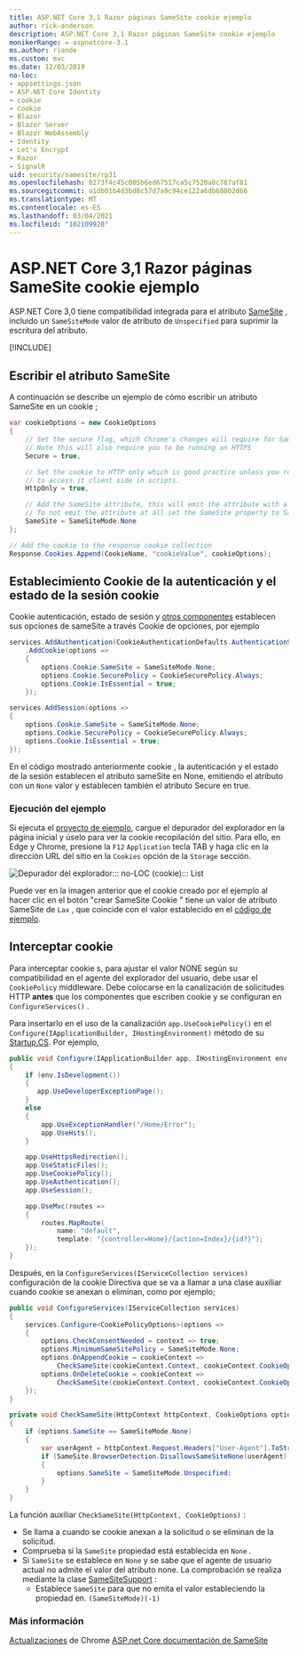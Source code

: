 ```yaml
---
title: ASP.NET Core 3,1 Razor páginas SameSite cookie ejemplo
author: rick-anderson
description: ASP.NET Core 3,1 Razor páginas SameSite cookie ejemplo
monikerRange: = aspnetcore-3.1
ms.author: riande
ms.custom: mvc
ms.date: 12/03/2019
no-loc:
- appsettings.json
- ASP.NET Core Identity
- cookie
- Cookie
- Blazor
- Blazor Server
- Blazor WebAssembly
- Identity
- Let's Encrypt
- Razor
- SignalR
uid: security/samesite/rp31
ms.openlocfilehash: 0273f4c45c005b6ed67517ca5c7520a8c787af81
ms.sourcegitcommit: a1db01b4d3bd8c57d7a9c94ce122a6db68002d66
ms.translationtype: MT
ms.contentlocale: es-ES
ms.lasthandoff: 03/04/2021
ms.locfileid: "102109928"
---
```

# <a name="aspnet-core-31-razor-pages-samesite-cookie-sample"></a>ASP.NET Core 3,1 Razor páginas SameSite cookie ejemplo

ASP.NET Core 3,0 tiene compatibilidad integrada para el atributo [SameSite](https://www.owasp.org/index.php/SameSite) , incluido un `SameSiteMode` valor de atributo de `Unspecified` para suprimir la escritura del atributo.

[!INCLUDE[](~/includes/SameSiteIdentity.md)]

## <a name="writing-the-samesite-attribute"></a><a name="sampleCode"></a>Escribir el atributo SameSite

A continuación se describe un ejemplo de cómo escribir un atributo SameSite en un cookie ;

```csharp
var cookieOptions = new CookieOptions
{
    // Set the secure flag, which Chrome's changes will require for SameSite none.
    // Note this will also require you to be running on HTTPS
    Secure = true,

    // Set the cookie to HTTP only which is good practice unless you really do need
    // to access it client side in scripts.
    HttpOnly = true,

    // Add the SameSite attribute, this will emit the attribute with a value of none.
    // To not emit the attribute at all set the SameSite property to SameSiteMode.Unspecified.
    SameSite = SameSiteMode.None
};

// Add the cookie to the response cookie collection
Response.Cookies.Append(CookieName, "cookieValue", cookieOptions);
```

## <a name="setting-cookie-authentication-and-session-state-cookies"></a>Establecimiento Cookie de la autenticación y el estado de la sesión cookie

Cookie autenticación, estado de sesión y [otros componentes](../samesite.md?view=aspnetcore-3.0) establecen sus opciones de sameSite a través Cookie de opciones, por ejemplo

```csharp
services.AddAuthentication(CookieAuthenticationDefaults.AuthenticationScheme)
    .AddCookie(options =>
    {
        options.Cookie.SameSite = SameSiteMode.None;
        options.Cookie.SecurePolicy = CookieSecurePolicy.Always;
        options.Cookie.IsEssential = true;
    });

services.AddSession(options =>
{
    options.Cookie.SameSite = SameSiteMode.None;
    options.Cookie.SecurePolicy = CookieSecurePolicy.Always;
    options.Cookie.IsEssential = true;
});
```

En el código mostrado anteriormente cookie , la autenticación y el estado de la sesión establecen el atributo sameSite en None, emitiendo el atributo con un `None` valor y establecen también el atributo Secure en true.

### <a name="run-the-sample"></a>Ejecución del ejemplo

Si ejecuta el [proyecto de ejemplo](https://github.com/blowdart/AspNetSameSiteSamples/tree/master/AspNetCore31RazorPages), cargue el depurador del explorador en la página inicial y úselo para ver la cookie recopilación del sitio. Para ello, en Edge y Chrome, presione la `F12` `Application` tecla TAB y haga clic en la dirección URL del sitio en la `Cookies` opción de la `Storage` sección.

![Depurador del explorador::: no-LOC (cookie)::: List](BrowserDebugger.png)

Puede ver en la imagen anterior que el cookie creado por el ejemplo al hacer clic en el botón "crear SameSite Cookie " tiene un valor de atributo SameSite de `Lax` , que coincide con el valor establecido en el [código de ejemplo](#sampleCode).

## <a name="intercepting-cookies"></a><a name="interception"></a>Interceptar cookie

Para interceptar cookie s, para ajustar el valor NONE según su compatibilidad en el agente del explorador del usuario, debe usar el `CookiePolicy` middleware. Debe colocarse en la canalización de solicitudes HTTP **antes** que los componentes que escriben cookie y se configuran en `ConfigureServices()` .

Para insertarlo en el uso de la canalización `app.UseCookiePolicy()` en el `Configure(IApplicationBuilder, IHostingEnvironment)` método de su [Startup.CS](https://github.com/blowdart/AspNetSameSiteSamples/blob/master/AspNetCore21MVC/Startup.cs). Por ejemplo,

```csharp
public void Configure(IApplicationBuilder app, IHostingEnvironment env)
{
    if (env.IsDevelopment())
    {
       app.UseDeveloperExceptionPage();
    }
    else
    {
        app.UseExceptionHandler("/Home/Error");
        app.UseHsts();
    }

    app.UseHttpsRedirection();
    app.UseStaticFiles();
    app.UseCookiePolicy();
    app.UseAuthentication();
    app.UseSession();

    app.UseMvc(routes =>
    {
        routes.MapRoute(
            name: "default",
            template: "{controller=Home}/{action=Index}/{id?}");
    });
}
```

Después, en la `ConfigureServices(IServiceCollection services)` configuración de la cookie Directiva que se va a llamar a una clase auxiliar cuando cookie se anexan o eliminan, como por ejemplo;

```csharp
public void ConfigureServices(IServiceCollection services)
{
    services.Configure<CookiePolicyOptions>(options =>
    {
        options.CheckConsentNeeded = context => true;
        options.MinimumSameSitePolicy = SameSiteMode.None;
        options.OnAppendCookie = cookieContext =>
            CheckSameSite(cookieContext.Context, cookieContext.CookieOptions);
        options.OnDeleteCookie = cookieContext =>
            CheckSameSite(cookieContext.Context, cookieContext.CookieOptions);
    });
}

private void CheckSameSite(HttpContext httpContext, CookieOptions options)
{
    if (options.SameSite == SameSiteMode.None)
    {
        var userAgent = httpContext.Request.Headers["User-Agent"].ToString();
        if (SameSite.BrowserDetection.DisallowsSameSiteNone(userAgent))
        {
            options.SameSite = SameSiteMode.Unspecified;
        }
    }
}
```

La función auxiliar `CheckSameSite(HttpContext, CookieOptions)` :

* Se llama a cuando se cookie anexan a la solicitud o se eliminan de la solicitud.
* Comprueba si la `SameSite` propiedad está establecida en `None` .
* Si `SameSite` se establece en `None` y se sabe que el agente de usuario actual no admite el valor del atributo none. La comprobación se realiza mediante la clase [SameSiteSupport](https://github.com/dotnet/AspNetCore.Docs/blob/master/aspnetcore/security/samesite/snippets/SameSiteSupport.cs) :
  * Establece `SameSite` para que no emita el valor estableciendo la propiedad en. `(SameSiteMode)(-1)`

### <a name="more-information"></a>Más información
 
[Actualizaciones](https://www.chromium.org/updates/same-site) 
 de Chrome [ASP.net Core documentación de SameSite](xref:security/samesite)
